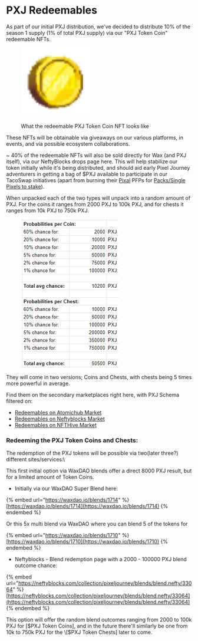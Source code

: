 # PXJ Redeemables



As part of our initial PXJ distribution, we've decided to distribute 10% of the season 1 supply (1% of total PXJ supply) via our "PXJ Token Coin" redeemable NFTs.

<figure><img src="../../../.gitbook/assets/pixels-PXJ-token3 (1).png" alt="" width="188"><figcaption><p>What the redeemable PXJ Token Coin NFT looks like</p></figcaption></figure>

These NFTs will be obtainable via giveaways on our various platforms, in events, and via possible ecosystem collaborations.

\~ 40% of the redeemable NFTs will also be sold directly for Wax (and PXJ itself), via our NeftyBlocks drops page here. This will help stabilize our token initially while it's being distributed, and should aid early Pixel Journey adventurers in getting a bag of $PXJ available to participate in our TacoSwap initiatives (apart from burning their [Pixal](../the-pixal-pfps/) PFPs for [Packs/Single Pixels to stake](../recycling-and-crafting/pixel-ingredients-and-pack-staking.md)).

When unpacked each of the two types will unpack into a random amount of PXJ. For the coins it ranges from 2000 PXJ to 100k PXJ, and for chests it ranges from 10k PXJ to 750k PXJ.&#x20;

<figure><img src="../../../.gitbook/assets/image (142).png" alt=""><figcaption></figcaption></figure>

They will come in two versions; Coins and Chests, with chests being 5 times more powerful in average.&#x20;



Find them on the secondary marketplaces right here, with PXJ Schema filtered on:

* [Redeemables on Atomichub Market](https://atomichub.io/market?primary\_chain=wax-mainnet\&collection\_name=pixeljourney)
* [Redeemables on Neftyblocks Market](https://neftyblocks.com/marketplace/listing?schema\_name=redeemables\&collection\_name=pixeljourney\&sort=price\&order=asc\&page=1)
* [Redeemables on NFTHive Market](https://nfthive.io/collection/pixeljourney/redeemables?search\_type=sales\&order\_by=date\_desc\&tab=market)

### Redeeming the PXJ Token Coins and Chests:

The redemption of the PXJ tokens will be possible via two(later three?) different sites/services:\


This first initial option via WaxDAO blends offer a direct 8000 PXJ result, but for a limited amount of Token Coins.

* Initially via our WaxDAO Super Blend here:

{% embed url="https://waxdao.io/blends/1714" %}
[https://waxdao.io/blends/1714](https://waxdao.io/blends/1714)
{% endembed %}

Or this 5x multi blend via WaxDAO where you can blend 5 of the tokens for&#x20;

{% embed url="https://waxdao.io/blends/1710" %}
[https://waxdao.io/blends/1710](https://waxdao.io/blends/1710)
{% endembed %}

* Neftyblocks - Blend redemption page with a 2000 - 100000 PXJ blend outcome chance:

{% embed url="https://neftyblocks.com/collection/pixeljourney/blends/blend.nefty/33064" %}
[https://neftyblocks.com/collection/pixeljourney/blends/blend.nefty/33064](https://neftyblocks.com/collection/pixeljourney/blends/blend.nefty/33064)
{% endembed %}

This option will offer the random blend outcomes ranging from 2000 to 100k PXJ for \[$PXJ Token Coins], and in the future there'll similarly be one from 10k to 750k PXJ for the \[$PXJ Token Chests] later to come.
